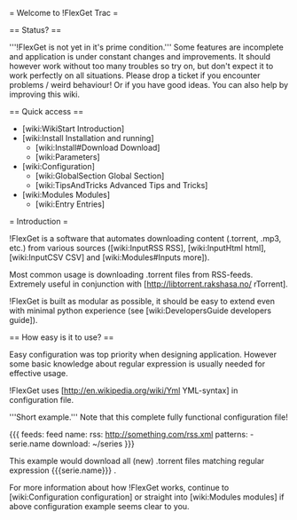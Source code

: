 = Welcome to !FlexGet Trac =

== Status? ==

'''!FlexGet is not yet in it's prime condition.''' Some features are incomplete and application is under constant changes and improvements. It should however work without too many troubles so try on, but don't expect it to work perfectly on all situations. Please drop a ticket if you encounter problems / weird behaviour! Or if you have good ideas. You can also help by improving this wiki.

== Quick access ==

 * [wiki:WikiStart Introduction]
 * [wiki:Install Installation and running]
   * [wiki:Install#Download Download]
   * [wiki:Parameters]
 * [wiki:Configuration]
   * [wiki:GlobalSection Global Section]
   * [wiki:TipsAndTricks Advanced Tips and Tricks]
 * [wiki:Modules Modules]
   * [wiki:Entry Entries]

= Introduction =

!FlexGet is a software that automates downloading content (.torrent, .mp3, etc.) from various 
sources ([wiki:InputRSS RSS], [wiki:InputHtml html], [wiki:InputCSV CSV] and [wiki:Modules#Inputs more]). 

Most common usage is downloading .torrent files from RSS-feeds. Extremely useful in conjunction with [http://libtorrent.rakshasa.no/ rTorrent].

!FlexGet is built as modular as possible, it should be easy to extend even with minimal python experience (see [wiki:DevelopersGuide developers guide]).

== How easy is it to use? ==

Easy configuration was top priority when designing application. However some basic knowledge 
about regular expression is usually needed for effective usage.

!FlexGet uses [http://en.wikipedia.org/wiki/Yml YML-syntax] in configuration file.

'''Short example.''' Note that this complete fully functional configuration file!

{{{
feeds:
  feed name:
    rss: http://something.com/rss.xml
    patterns:
      - serie.name
    download: ~/series
}}}

This example would download all (new) .torrent files matching regular expression {{{serie.name}}} .

For more information about how !FlexGet works, continue to [wiki:Configuration configuration] or straight into [wiki:Modules modules] if above configuration example seems clear to you.
